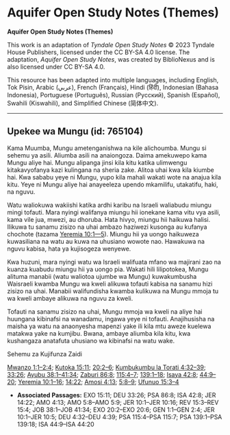 # Aquifer Open Study Notes (Themes)

**Aquifer Open Study Notes (Themes)**

This work is an adaptation of *Tyndale Open Study Notes* © 2023 Tyndale House Publishers, licensed under the CC BY\-SA 4\.0 license. The adaptation, *Aquifer Open Study Notes*, was created by BiblioNexus and is also licensed under CC BY\-SA 4\.0\.

This resource has been adapted into multiple languages, including English, Tok Pisin, Arabic (عربي), French (Français), Hindi (हिंदी), Indonesian (Bahasa Indonesia), Portuguese (Português), Russian (Русский), Spanish (Español), Swahili (Kiswahili), and Simplified Chinese (简体中文).



--------------------------------

## Upekee wa Mungu (id: 765104)

Kama Muumba, Mungu ametenganishwa na kile alichoumba. Mungu si sehemu ya asili. Aliumba asili na anaiongoza. Daima amekuwepo kama Mungu aliye hai. Mungu alipanga jinsi kila kitu katika ulimwengu kitakavyofanya kazi kulingana na sheria zake. Alitoa uhai kwa kila kiumbe hai. Kwa sababu yeye ni Mungu, yupo kila mahali wakati wote na anajua kila kitu. Yeye ni Mungu aliye hai anayeeleza upendo mkamilifu, utakatifu, haki, na nguvu.

Watu waliokuwa wakiishi katika ardhi karibu na Israeli waliabudu miungu mingi tofauti. Mara nyingi walifanya miungu hii ionekane kama vitu vya asili, kama vile jua, mwezi, au dhoruba. Hata hivyo, miungu hii haikuwa halisi. Ilikuwa tu sanamu zisizo na uhai ambazo haziwezi kusonga au kufanya chochote (tazama [Yeremia 10:1—5](https://ref.ly/Jer10:1-Jer10:5)). Miungu hii ya uongo haikuweza kuwasiliana na watu au kuwa na uhusiano wowote nao. Hawakuwa na nguvu kabisa, hata ya kujisogeza wenyewe.

Kwa huzuni, mara nyingi watu wa Israeli walifuata mfano wa majirani zao na kuanza kuabudu miungu hii ya uongo pia. Wakati hili lilipotokea, Mungu alituma manabii (watu waliotoa ujumbe wa Mungu) kuwakumbusha Waisraeli kwamba Mungu wa kweli alikuwa tofauti kabisa na sanamu hizi zisizo na uhai. Manabii walifundisha kwamba kulikuwa na Mungu mmoja tu wa kweli ambaye alikuwa na nguvu za kweli.

Tofauti na sanamu zisizo na uhai, Mungu mmoja wa kweli na aliye hai huungana kibinafsi na wanadamu, ingawa yeye ni tofauti. Anajihusisha na maisha ya watu na anaonyesha mapenzi yake ili kila mtu aweze kuelewa matakwa yake na kumjibu. Bwana, ambaye aliumba kila kitu, kwa kushangaza anatafuta uhusiano wa kibinafsi na watu wake.

Sehemu za Kujifunza Zaidi

[Mwanzo 1:1–2:4](https://ref.ly/Gen1:1-Gen2:4); [Kutoka 15:11](https://ref.ly/Exod15:11); [20:2–6](https://ref.ly/Exod20:2-Exod20:6); [Kumbukumbu la Torati 4:32–39](https://ref.ly/Deut4:32-Deut4:39); [33:26](https://ref.ly/Deut33:26); [Ayubu 38:1–41:34](https://ref.ly/Job38:1-Job41:34); [Zaburi 86:8](https://ref.ly/Ps86:8); [115:4–7](https://ref.ly/Ps115:4-Ps115:7); [139:1–18](https://ref.ly/Ps139:1-Ps139:18); [Isaya 42:8](https://ref.ly/Isa42:8); [44:9–20](https://ref.ly/Isa44:9-Isa44:20); [Yeremia 10:1–16](https://ref.ly/Jer10:1-Jer10:16); [14:22](https://ref.ly/Jer14:22); [Amosi 4:13](https://ref.ly/Amos4:13); [5:8–9](https://ref.ly/Amos5:8-Amos5:9); [Ufunuo 15:3–4](https://ref.ly/Rev15:3-Rev15:4)

* **Associated Passages:** EXO 15:11; DEU 33:26; PSA 86:8; ISA 42:8; JER 14:22; AMO 4:13; AMO 5:8–AMO 5:9; JER 10:1–JER 10:16; REV 15:3–REV 15:4; JOB 38:1–JOB 41:34; EXO 20:2–EXO 20:6; GEN 1:1–GEN 2:4; JER 10:1–JER 10:5; DEU 4:32–DEU 4:39; PSA 115:4–PSA 115:7; PSA 139:1–PSA 139:18; ISA 44:9–ISA 44:20

